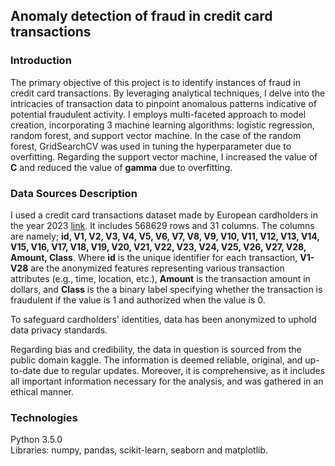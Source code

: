 ## Anomaly detection of fraud in credit card transactions 

### Introduction
The primary objective of this project is to identify instances of fraud in credit card transactions. By leveraging analytical techniques, I delve into the intricacies of transaction data to pinpoint anomalous patterns indicative of potential fraudulent activity. I employs multi-faceted approach to model creation, incorporating 3 machine learning algorithms: logistic regression, random forest, and support vector machine. In the case of the random forest, GridSearchCV was used in tuning the hyperparameter due to overfitting. Regarding the support vector machine, I increased the value of **C** and reduced the value of **gamma** due to overfitting.

### Data Sources Description
I used a credit card transactions dataset made by European cardholders in the year 2023 [link](https://www.kaggle.com/datasets/nelgiriyewithana/credit-card-fraud-detection-dataset-2023). It includes 568629 rows and 31 columns. The columns are namely; **id, V1, V2, V3, V4, V5, V6, V7, V8, V9, V10, V11, V12, V13, V14, V15, V16, V17, V18, V19, V20, V21, V22, V23, V24, V25, V26, V27, V28, Amount, Class**. Where **id** is the unique identifier for each transaction, **V1-V28** are the anonymized features representing various transaction attributes (e.g., time, location, etc.), **Amount** is the transaction amount in dollars, and **Class** is the a binary label specifying whether the transaction is fraudulent if the value is 1 and authorized when the value is 0. <br>

To safeguard cardholders' identities, data has been anonymized to uphold data privacy standards. <br>

Regarding bias and credibility, the data in question is sourced from the public domain kaggle. The information is deemed reliable, original, and up-to-date due to regular updates. Moreover, it is comprehensive, as it includes all important information necessary for the analysis, and was gathered in an ethical manner.

### Technologies
Python 3.5.0 <br>
Libraries: numpy, pandas, scikit-learn, seaborn and matplotlib.
